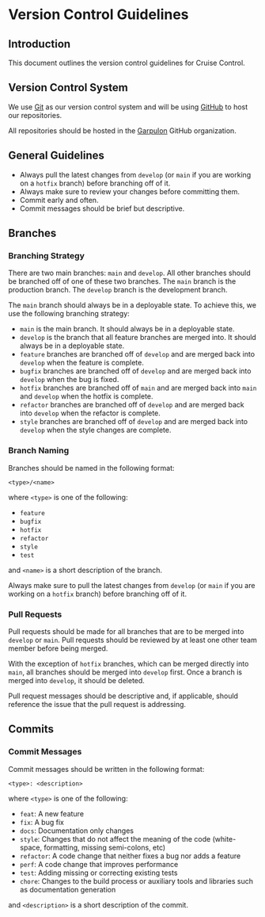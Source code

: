 # Version Control Guidelines

## Introduction

This document outlines the version control guidelines for Cruise Control.

## Version Control System

We use [Git](https://git-scm.com/) as our version control system and will be
using [GitHub](https://github.com/) to host our repositories.

All repositories should be hosted in the
[Garpulon](https://github.com/garpulon) GitHub organization.

## General Guidelines

- Always pull the latest changes from `develop` (or `main` if you are working on
  a `hotfix` branch) before branching off of it.
- Always make sure to review your changes before committing them.
- Commit early and often.
- Commit messages should be brief but descriptive.

## Branches

### Branching Strategy

There are two main branches: `main` and `develop`. All other branches should be
branched off of one of these two branches. The `main` branch is the production
branch. The `develop` branch is the development branch.

The `main` branch should always be in a deployable state. To achieve this, we
use the following branching strategy:

- `main` is the main branch. It should always be in a deployable state.
- `develop` is the branch that all feature branches are merged into. It should
  always be in a deployable state.
- `feature` branches are branched off of `develop` and are merged back into
  `develop` when the feature is complete.
- `bugfix` branches are branched off of `develop` and are merged back into
  `develop` when the bug is fixed.
- `hotfix` branches are branched off of `main` and are merged back into
  `main` and `develop` when the hotfix is complete.
- `refactor` branches are branched off of `develop` and are merged back into
  `develop` when the refactor is complete.
- `style` branches are branched off of `develop` and are merged back into
  `develop` when the style changes are complete.

### Branch Naming

Branches should be named in the following format:

```
<type>/<name>
```

where `<type>` is one of the following:

- `feature`
- `bugfix`
- `hotfix`
- `refactor`
- `style`
- `test`

and `<name>` is a short description of the branch.

Always make sure to pull the latest changes from `develop` (or `main` if you are
working on a `hotfix` branch) before branching off of it.

### Pull Requests

Pull requests should be made for all branches that are to be merged into
`develop` or `main`. Pull requests should be reviewed by at least one other
team member before being merged.

With the exception of `hotfix` branches, which can be merged directly into
`main`, all branches should be merged into `develop` first. Once a branch is
merged into `develop`, it should be deleted.

Pull request messages should be descriptive and, if applicable, should reference
the issue that the pull request is addressing.

## Commits

### Commit Messages

Commit messages should be written in the following format:

```
<type>: <description>
```

where `<type>` is one of the following:

- `feat`: A new feature
- `fix`: A bug fix
- `docs`: Documentation only changes
- `style`: Changes that do not affect the meaning of the code (white-space,
  formatting, missing semi-colons, etc)
- `refactor`: A code change that neither fixes a bug nor adds a feature
- `perf`: A code change that improves performance
- `test`: Adding missing or correcting existing tests
- `chore`: Changes to the build process or auxiliary tools and libraries such as
  documentation generation

and `<description>` is a short description of the commit.
